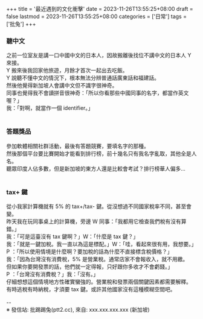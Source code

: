 +++
title = '最近遇到的文化衝擊'
date = 2023-11-26T13:55:25+08:00
draft = false
lastmod = 2023-11-26T13:55:25+08:00
categories = ['日常']
tags = ['批兔']
+++
### 聽中文 
之前一位室友是講一口中國中文的日本人，因故搬離後找位不講中文的日本人 Y 來接。<br>
Y 搬來後我回家他旅遊，月餘才首次一起出去吃飯。<br>
Y 說聽不懂中文的情況下，根本無法分辨普通話廣東話和福建話。<br>
然後他覺得新加坡人會講中文但不識字很神奇。<br>
同事也覺得我不會讀拼音很神奇：「所以你看那些中國同事的名字，都當作英文喔？」<br>
我：「對啊，就當作一個 identifier。」<br>
<br>
### 答題獎品 
參加軟體相關社群活動，最後有答題競賽，要填名字的那種。<br>
然後那個平台要比賽開始才能看到排行榜，前十幾名只有我名字亂取，其他全是人名。<br>
聽眾印度人佔多數，但是新加坡的東方人還是比較會考試？排行榜華人偏多…<br>
<br>
### tax+ 鍵 
從小我家計算機就有 5% 的 tax+/tax- 鍵。從沒想過不同國家稅率不同，甚至會變。<br>
昨天我在玩同事桌上的計算機，旁邊 W 同事：「我都用它檢查我們稅有沒有算錯。」<br>
我：「可是這臺沒有 tax 鍵啊？」W：「什麼是 tax 鍵？」<br>
我：「就是一鍵加稅。我一直以為這是標配。」W：「哇，看起來很有用，我想要。」<br>
P ：「所以使用情境是什麼啊？要加稅的話為什麼不直接標含稅價格？」<br>
我：「因為台灣沒有消費稅，5% 是營業稅。通常店家不會報收入，就不用繳。<br>
      但如果你要開發票的話，他們就一定得報，只好跟你多收才不會虧錢。」<br>
P ：「台灣沒有消費稅？」我：「沒有。」<br>
仔細想想這個情境地方性確實蠻強的。營業稅和發票兩個關鍵因素都需要解釋。<br>
有時逃稅有時納稅，才須要 tax 鍵。或許其他國家沒有這種模糊空間吧。<br>
<br>
--<br>
※ 發信站: 批踢踢兔(ptt2.cc), 來自: xxx.xxx.xxx.xxx (新加坡)<br>
